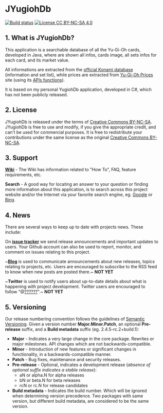 # JYugiohDb
[![Build status](https://travis-ci.org/BoGnY/JYugiohDB.svg?branch=master)](https://travis-ci.org/BoGnY/JYugiohDB)
[![License CC BY-NC-SA 4.0](https://img.shields.io/badge/license-CC%20BY--NC--SA-blue.svg)](LICENSE.md)

## 1. What is JYugiohDb?
This application is a searchable database of all the Yu-Gi-Oh cards, developed in Java, where are shown all infos, cards image, all sets infos for each card, and its market value.

All informations are extracted from the [official Konami database](https://www.db.yugioh-card.com/yugiohdb "Official Konami database") (information and set list), while prices are extracted from [Yu-Gi-Oh Prices](https://yugiohprices.com "Yu-Gi-Oh Prices") site (using its [APIs functions](https://yugiohprices.docs.apiary.io "Yu-Gi-Oh Prices APIs functions")).

It is based on my personal YugiohDb application, developed in C#, which has not been publicly released.

## 2. License
JYugiohDb is released under the terms of [Creative Commons BY-NC-SA](https://creativecommons.org/licenses/by-nc-sa/4.0/legalcode "Creative Commons BY-NC-SA"). JYugiohDb is free to use and modify, if you give the appropriate credit, and can't be used for commercial purposes. It is free to redistribute your contributions under the same license as the original [Creative Commons BY-NC-SA](https://creativecommons.org/licenses/by-nc-sa/4.0/legalcode "Creative Commons BY-NC-SA").

## 3. Support
**[Wiki](/wiki "Official wiki")** - The Wiki has information related to "How To", FAQ, feature requirements, etc.

**Search** - A good way for locating an answer to your question or finding more information about this application, is to search across this project website and/or the Internet via your favorite search engine, eg. [Google](https://www.google.com "Google search") or [Bing](https://www.bing.com "Bing search").

## 4. News
There are several ways to keep up to date with projects news. These include:

On **[issue tracker](/issues "JYugiohDB Issue Tracker")** we send release announcements and important updates to users. Your Github account can also be used to report, monitor, and comment on issues relating to this project.

~**[Blog](https://www.bogny.it "BoGnY's blog")** is used to communicate announcements about new releases, topics relating to projects, etc. Users are encouraged to subscribe to the RSS feed to know when new posts are posted there.~ **NOT YET**

~**Twitter** is used to notify users about up-to-date details about what is happening with project development. Twitter users are encouraged to follow "@[??????](https://twitter.com "Twitter profile")".~ **NOT YET**

## 5. Versioning

Our release numbering convention follows the guidelines of [Semantic Versioning](https://semver.org "Semantic Versioning 2.0.0"). Given a version number **Major.Minor.Patch**, an optional **Pre-release** suffix, and a **Build metadata** suffix (eg. 2.4.5-rc.2+build.1):

* **Major** - Indicates a very large change in the core package. Rewrites or major milestones. API changes which are not backwards-compatible.
* **Minor** - Introduction of new features or significant changes in functionality, in a backwards-compatible manner.
* **Patch** - Bug fixes, maintenance and security releases.
* **Pre-release** - Optional, indicates a development release (_absence of optional suffix indicates a stable release_):
    * aN or alpha.N for alpha releases
    * bN or beta.N for beta releases
    * rcN or rc.N for release candidates
* **Build metadata** - Indicates the build number. Which will be ignored when determining version precedence. Two packages with same version, but different build metadata, are considered to be the same version.
